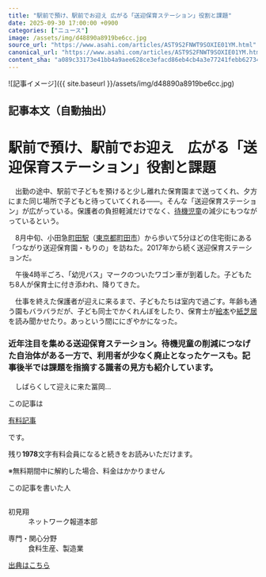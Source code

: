 ```yaml
---
title: "駅前で預け、駅前でお迎え 広がる「送迎保育ステーション」役割と課題"
date: 2025-09-30 17:00:00 +0900
categories: ["ニュース"]
image: /assets/img/d48890a8919be6cc.jpg
source_url: "https://www.asahi.com/articles/AST9S2FNWT9SOXIE01YM.html"
canonical_url: "https://www.asahi.com/articles/AST9S2FNWT9SOXIE01YM.html"
content_sha: "a089c33173e41bb4a9aee628ce3efacd86eb4cb4a3e77241febb62734eac34c4"
---
```


![記事イメージ]({{ site.baseurl }}/assets/img/d48890a8919be6cc.jpg)

## 記事本文（自動抽出）
<div><main role="main" id="main"><p></p><div class="y_Qv3"><h1>駅前で預け、駅前でお迎え　広がる「送迎保育ステーション」役割と課題</h1></div><p id="gsm_above_SnsUtilityArea"></p><p x-component-name="CommentHeadline" x-component-data='{"commentCount":0,"commentators":[],"mode":"pc"}'></p><div class="nfyQp"><p>　出勤の途中、駅前で子どもを預けると少し離れた保育園まで送ってくれ、夕方にまた同じ場所で子どもと待っていてくれる――。そんな「送迎保育ステーション」が広がっている。保護者の負担軽減だけでなく、<a href="http://www.asahi.com/special/taikijido/" title="待機児童 のトピックスを開く" class="eWgMZ">待機児童</a>の減少にもつながっているという。</p><p>　8月中旬、小田急<a href="//www.asahi.com/topics/word/%E7%94%BA%E7%94%B0%E9%A7%85.html" title="町田駅 のトピックスを開く" class="eWgMZ">町田駅</a>（<a href="http://www.asahi.com/area/tokyo/" title="東京都 のトピックスを開く" class="eWgMZ">東京都</a><a href="//www.asahi.com/topics/word/%E7%94%BA%E7%94%B0%E5%B8%82.html" title="町田市 のトピックスを開く" class="eWgMZ">町田市</a>）から歩いて5分ほどの住宅街にある「つながり送迎保育園・もりの」を訪ねた。2017年から続く送迎保育ステーションだ。</p><p>　午後4時半ごろ、「幼児バス」マークのついたワゴン車が到着した。子どもたち8人が保育士に付き添われ、降りてきた。</p><p>　仕事を終えた保護者が迎えに来るまで、子どもたちは室内で過ごす。年齢も通う園もバラバラだが、子ども同士でかくれんぼをしたり、保育士が<a href="//www.asahi.com/topics/word/%E3%83%A8%E3%82%B7%E3%82%BF%E3%82%B1%E3%82%B7%E3%83%B3%E3%82%B9%E3%82%B1.html" title="絵本 のトピックスを開く" class="eWgMZ">絵本</a>や<a href="//www.asahi.com/topics/word/%E7%B4%99%E8%8A%9D%E5%B1%85.html" title="紙芝居 のトピックスを開く" class="eWgMZ">紙芝居</a>を読み聞かせたり。あっという間ににぎやかになった。</p><div class="bv2Sj"><h3>近年注目を集める送迎保育ステーション。待機児童の削減につなげた自治体がある一方で、利用者が少なく廃止となったケースも。記事後半では課題を指摘する識者の見方も紹介しています。</h3><p></p></div><p class="Lujdo">　しばらくして迎えに来た冨岡…</p></div><p></p><div class="NbZMW"><div class="PxAm1"><p>この記事は</p><img src="//www.asahicom.jp/images/icon_key_gold.png" alt><a href="//www.asahi.com/news/gold.html?iref=com_1kiji_g_0">有料記事</a><p>です。</p><span class="Zgt88">残り<b>1978</b>文字</span><span class="hideFromApp">有料会員になると続きをお読みいただけます。</span></div><p class="eQShK">※無料期間中に解約した場合、料金はかかりません</p></div><div x-component-name="WriterProfile" x-component-data='{"writerProfile":{"writerProfileList":[{"name":"初見翔","code":"88bffddfc6e7dab232bd6b4b7f8669b96c5458eeee14d76a87d9de93e9463777","department":"ネットワーク報道本部","role":"","specialtyAndInterest":"食料生産、製造業","isFollowed":false,"introduction":"1989年生まれ。約1年間の育休から2025年春に復職しました。これまで千葉、香川、愛知、新潟、東京で勤務し、経済部では自動車産業や航空機産業、農林水産省などを担当しました。","iconImageUrl":"https://profile-image.kraken.asahi.com/88bffddfc6e7dab232bd6b4b7f8669b96c5458eeee14d76a87d9de93e9463777","canSendFanLetter":false}],"isWriterFollowAvailableMember":false},"isFreeArea":true}'><div id="writerProfile" class="yT62y"><p class="FPrYd">この記事を書いた人</p><div class="jdPPS"><div class="zRkIz"><a href="/reporter-bio/88bffddfc6e7dab232bd6b4b7f8669b96c5458eeee14d76a87d9de93e9463777?iref=article_reporter_profile" class="CES5K"></a><div class="iKuvI"><figure class="BKNFc"><img src="https://profile-image.kraken.asahi.com/88bffddfc6e7dab232bd6b4b7f8669b96c5458eeee14d76a87d9de93e9463777" alt></figure><dl class="WptL0"><dt>初見翔</dt><dd>ネットワーク報道本部</dd></dl></div><dl class="PXedm"><dt>専門・関心分野</dt><dd>食料生産、製造業</dd></dl></div></div></div></div><p x-component-name="ArticleCommentList" x-component-data='{"commentCount":0,"commentList":[],"shareUrlBase":"https://www.asahi.com/articles/AST9S2FNWT9SOXIE01YM.html","articleId":"AST9S2FNWT9SOXIE01YM","commentIdParam":"","equalCommentIdIndex":-1,"isAuthorized":false,"isFreePlan":false,"isPaidMember":false,"isPresent":false,"isHazard":false,"freeUrlBase":"//www.asahi.com","digitalUrlBase":"//digital.asahi.com"}'></p></main></div>

[出典はこちら](https://www.asahi.com/articles/AST9S2FNWT9SOXIE01YM.html)
